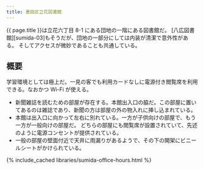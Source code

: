 ```yaml
---
title: 墨田区立花図書館
---
```


{{ page.title }}は立花六丁目 8-1 にある団地の一階にある図書館だ。
[八広図書館][sumida-03]もそうだが、団地の一部分にしては内装が清潔で意外性がある。
そしてアクセスが微妙であることも共通している。

## 概要

学習環境としては極上だ。一見の客でも利用カードなしに電源付き閲覧席を利用できる。なおかつ Wi-Fi が使える。

* 新聞雑誌を読むための部屋が存在する。本館出入口の脇だ。この部屋に置いてあるのは雑誌であり、新聞の方は部屋の外の物入れに挿し込まれている。
* 本館は出入口に向かって左右に別れている。一方が子供向けの部屋で、もう一方が一般向けの部屋だ。
  どちらの部屋にも閲覧席が設置されていて、先述のように電源コンセントが提供されている。
* 一般の部屋の壁面付近で天井に雨漏りがあるようで、その下の開架にビニールシートがかけられている。

{% include_cached libraries/sumida-office-hours.html %}
